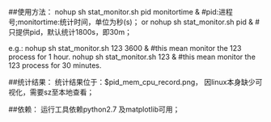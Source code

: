 ##使用方法：
       nohup sh stat_monitor.sh pid monitortime &   #pid:进程号;monitortime:统计时间，单位为秒(s)；
    or nohup sh stat_monitor.sh pid &               #只提供pid，默认统计1800s，即30m；

 e.g.: nohup sh stat_monitor.sh 123 3600 &          #this mean monitor the 123 process for 1 hour.
       nohup sh stat_monitor.sh 123 &               #this mean monitor the 123 process for 30 minutes.

##统计结果：
    统计结果位于：$pid_mem_cpu_record.png，
    因linux本身缺少可视化，需要sz至本地查看；

##依赖：
    运行工具依赖python2.7 及matplotlib可用；
